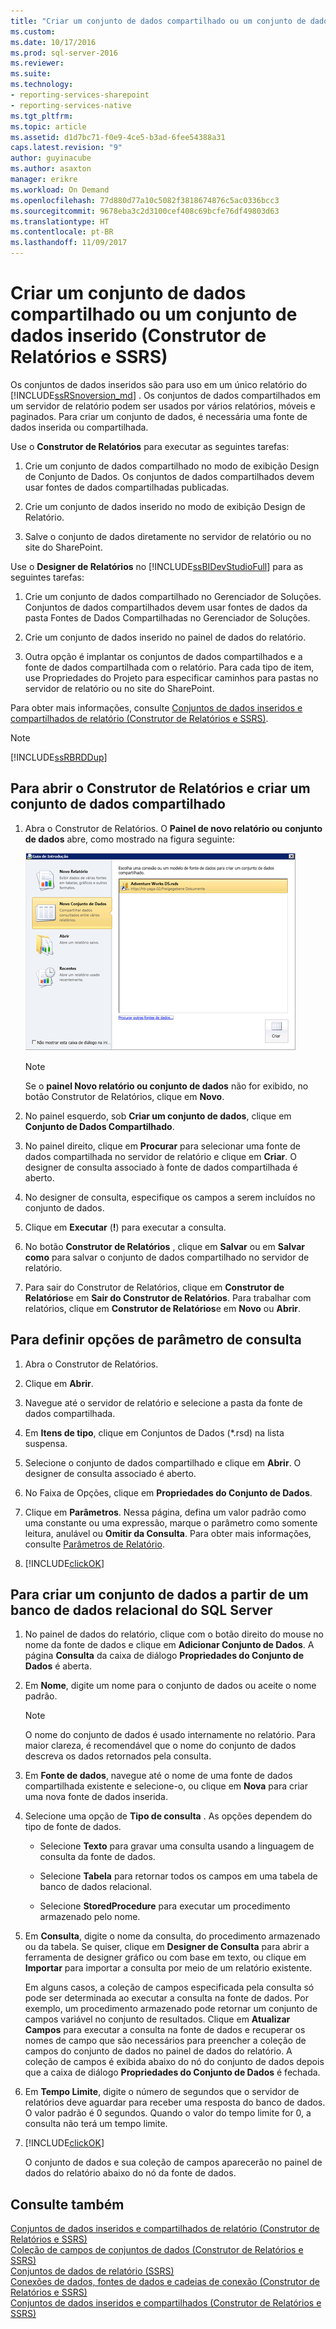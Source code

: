 ```yaml
---
title: "Criar um conjunto de dados compartilhado ou um conjunto de dados inserido (Construtor de Relatórios e SSRS) | Microsoft Docs"
ms.custom: 
ms.date: 10/17/2016
ms.prod: sql-server-2016
ms.reviewer: 
ms.suite: 
ms.technology:
- reporting-services-sharepoint
- reporting-services-native
ms.tgt_pltfrm: 
ms.topic: article
ms.assetid: d1d7bc71-f0e9-4ce5-b3ad-6fee54388a31
caps.latest.revision: "9"
author: guyinacube
ms.author: asaxton
manager: erikre
ms.workload: On Demand
ms.openlocfilehash: 77d880d77a10c5082f3818674876c5ac0336bcc3
ms.sourcegitcommit: 9678eba3c2d3100cef408c69bcfe76df49803d63
ms.translationtype: HT
ms.contentlocale: pt-BR
ms.lasthandoff: 11/09/2017
---
```

# <a name="create-a-shared-dataset-or-embedded-dataset-report-builder-and-ssrs"></a>Criar um conjunto de dados compartilhado ou um conjunto de dados inserido (Construtor de Relatórios e SSRS)
Os conjuntos de dados inseridos são para uso em um único relatório do [!INCLUDE[ssRSnoversion_md](../../includes/ssrsnoversion-md.md)] . Os conjuntos de dados compartilhados em um servidor de relatório podem ser usados por vários relatórios, móveis e paginados. Para criar um conjunto de dados, é necessária uma fonte de dados inserida ou compartilhada.  
  
 Use o **Construtor de Relatórios** para executar as seguintes tarefas:  
  
1.  Crie um conjunto de dados compartilhado no modo de exibição Design de Conjunto de Dados. Os conjuntos de dados compartilhados devem usar fontes de dados compartilhadas publicadas.  
  
2.   Crie um conjunto de dados inserido no modo de exibição Design de Relatório.  
  
3.   Salve o conjunto de dados diretamente no servidor de relatório ou no site do SharePoint.  
  
 Use o **Designer de Relatórios** no [!INCLUDE[ssBIDevStudioFull](../../includes/ssbidevstudiofull-md.md)] para as seguintes tarefas:  
  
1.  Crie um conjunto de dados compartilhado no Gerenciador de Soluções. Conjuntos de dados compartilhados devem usar fontes de dados da pasta Fontes de Dados Compartilhadas no Gerenciador de Soluções.  
  
2.  Crie um conjunto de dados inserido no painel de dados do relatório.  
  
3.  Outra opção é implantar os conjuntos de dados compartilhados e a fonte de dados compartilhada com o relatório. Para cada tipo de item, use Propriedades do Projeto para especificar caminhos para pastas no servidor de relatório ou no site do SharePoint.  
  
 Para obter mais informações, consulte [Conjuntos de dados inseridos e compartilhados de relatório &#40;Construtor de Relatórios e SSRS&#41;](../../reporting-services/report-data/report-embedded-datasets-and-shared-datasets-report-builder-and-ssrs.md).  
  
> [!NOTE]  
>  [!INCLUDE[ssRBRDDup](../../includes/ssrbrddup-md.md)]  
  
## <a name="to-open-report-builder-and-create-a-shared-dataset"></a>Para abrir o Construtor de Relatórios e criar um conjunto de dados compartilhado  
  
1.  Abra o Construtor de Relatórios. O **Painel de novo relatório ou conjunto de dados** abre, como mostrado na figura seguinte:  
  
     ![rs_NewSharedDataset](../../reporting-services/report-data/media/rs-newshareddataset.gif "rs_NewSharedDataset")  
  
    > [!NOTE]  
    >  Se o **painel Novo relatório ou conjunto de dados** não for exibido, no botão Construtor de Relatórios, clique em **Novo**.  
  
2.  No painel esquerdo, sob **Criar um conjunto de dados**, clique em **Conjunto de Dados Compartilhado**.  
  
3.  No painel direito, clique em **Procurar** para selecionar uma fonte de dados compartilhada no servidor de relatório e clique em **Criar**. O designer de consulta associado à fonte de dados compartilhada é aberto.  
  
4.  No designer de consulta, especifique os campos a serem incluídos no conjunto de dados.  
  
5.  Clique em **Executar** (**!**) para executar a consulta.  
  
6.  No botão **Construtor de Relatórios** , clique em **Salvar** ou em **Salvar como** para salvar o conjunto de dados compartilhado no servidor de relatório.  
  
7.  Para sair do Construtor de Relatórios, clique em **Construtor de Relatórios**e em **Sair do Construtor de Relatórios**. Para trabalhar com relatórios, clique em **Construtor de Relatórios**e em **Novo** ou **Abrir**.  
  
## <a name="to-set-query-parameter-options"></a>Para definir opções de parâmetro de consulta  
  
1.  Abra o Construtor de Relatórios.  
  
2.  Clique em **Abrir**.  
  
3.  Navegue até o servidor de relatório e selecione a pasta da fonte de dados compartilhada.  
  
4.  Em **Itens de tipo**, clique em Conjuntos de Dados (*.rsd) na lista suspensa.  
  
5.  Selecione o conjunto de dados compartilhado e clique em **Abrir**. O designer de consulta associado é aberto.  
  
6.  No Faixa de Opções, clique em **Propriedades do Conjunto de Dados**.  
  
7.  Clique em **Parâmetros**. Nessa página, defina um valor padrão como uma constante ou uma expressão, marque o parâmetro como somente leitura, anulável ou **Omitir da Consulta**. Para obter mais informações, consulte [Parâmetros de Relatório](../../reporting-services/report-design/report-parameters-report-builder-and-report-designer.md).  
  
8.  [!INCLUDE[clickOK](../../includes/clickok-md.md)]  

  
## <a name="to-create-a-dataset-from-a-sql-server-relational-database"></a>Para criar um conjunto de dados a partir de um banco de dados relacional do SQL Server  
  
1.  No painel de dados do relatório, clique com o botão direito do mouse no nome da fonte de dados e clique em **Adicionar Conjunto de Dados**. A página **Consulta** da caixa de diálogo **Propriedades do Conjunto de Dados** é aberta.  
  
2.  Em **Nome**, digite um nome para o conjunto de dados ou aceite o nome padrão.  
  
    > [!NOTE]  
    >  O nome do conjunto de dados é usado internamente no relatório. Para maior clareza, é recomendável que o nome do conjunto de dados descreva os dados retornados pela consulta.  
  
3.  Em **Fonte de dados**, navegue até o nome de uma fonte de dados compartilhada existente e selecione-o, ou clique em **Nova** para criar uma nova fonte de dados inserida.  
  
4.  Selecione uma opção de **Tipo de consulta** . As opções dependem do tipo de fonte de dados.  
  
    -   Selecione **Texto** para gravar uma consulta usando a linguagem de consulta da fonte de dados.  
  
    -   Selecione **Tabela** para retornar todos os campos em uma tabela de banco de dados relacional.  
  
    -   Selecione **StoredProcedure** para executar um procedimento armazenado pelo nome.  
  
5.  Em **Consulta**, digite o nome da consulta, do procedimento armazenado ou da tabela. Se quiser, clique em **Designer de Consulta** para abrir a ferramenta de designer gráfico ou com base em texto, ou clique em **Importar** para importar a consulta por meio de um relatório existente.  
  
     Em alguns casos, a coleção de campos especificada pela consulta só pode ser determinada ao executar a consulta na fonte de dados. Por exemplo, um procedimento armazenado pode retornar um conjunto de campos variável no conjunto de resultados. Clique em **Atualizar Campos** para executar a consulta na fonte de dados e recuperar os nomes de campo que são necessários para preencher a coleção de campos do conjunto de dados no painel de dados do relatório. A coleção de campos é exibida abaixo do nó do conjunto de dados depois que a caixa de diálogo **Propriedades do Conjunto de Dados** é fechada.  
  
6.  Em **Tempo Limite**, digite o número de segundos que o servidor de relatórios deve aguardar para receber uma resposta do banco de dados. O valor padrão é 0 segundos. Quando o valor do tempo limite for 0, a consulta não terá um tempo limite.  
  
7.  [!INCLUDE[clickOK](../../includes/clickok-md.md)]  
  
     O conjunto de dados e sua coleção de campos aparecerão no painel de dados do relatório abaixo do nó da fonte de dados.  
  
## <a name="see-also"></a>Consulte também  
 [Conjuntos de dados inseridos e compartilhados de relatório &#40;Construtor de Relatórios e SSRS&#41;](../../reporting-services/report-data/report-embedded-datasets-and-shared-datasets-report-builder-and-ssrs.md)   
 [Coleção de campos de conjuntos de dados &#40;Construtor de Relatórios e SSRS&#41;](../../reporting-services/report-data/dataset-fields-collection-report-builder-and-ssrs.md)   
 [Conjuntos de dados de relatório &#40;SSRS&#41;](../../reporting-services/report-data/report-datasets-ssrs.md)   
 [Conexões de dados, fontes de dados e cadeias de conexão &#40;Construtor de Relatórios e SSRS&#41;](http://msdn.microsoft.com/library/7e103637-4371-43d7-821c-d269c2cc1b34)   
 [Conjuntos de dados inseridos e compartilhados &#40;Construtor de Relatórios e SSRS&#41;](../../reporting-services/report-data/embedded-and-shared-datasets-report-builder-and-ssrs.md)  
  
  
